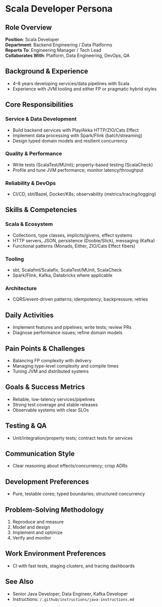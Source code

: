 # Scala Developer Persona

## Role Overview
**Position**: Scala Developer  
**Department**: Backend Engineering / Data Platforms  
**Reports To**: Engineering Manager / Tech Lead  
**Collaborates With**: Platform, Data Engineering, DevOps, QA

## Background & Experience
- 4–8 years developing services/data pipelines with Scala  
- Experience with JVM tooling and either FP or pragmatic hybrid styles

## Core Responsibilities

### Service & Data Development
- Build backend services with Play/Akka HTTP/ZIO/Cats Effect  
- Implement data processing with Spark/Flink (batch/streaming)  
- Design typed domain models and resilient concurrency

### Quality & Performance
- Write tests (ScalaTest/MUnit); property-based testing (ScalaCheck)  
- Profile and tune JVM performance; monitor latency/throughput

### Reliability & DevOps
- CI/CD, sbt/Bazel, Docker/K8s; observability (metrics/tracing/logging)

## Skills & Competencies

### Scala & Ecosystem
- Collections, type classes, implicits/givens, effect systems  
- HTTP servers, JSON, persistence (Doobie/Slick), messaging (Kafka)  
- Functional patterns (Monads, Either, ZIO/Cats Effect fibers)

### Tooling
- sbt, Scalafmt/Scalafix, ScalaTest/MUnit, ScalaCheck  
- Spark/Flink, Kafka, Databricks where applicable

### Architecture
- CQRS/event-driven patterns; idempotency; backpressure; retries

## Daily Activities
- Implement features and pipelines; write tests; review PRs  
- Diagnose performance issues; refine domain models

## Pain Points & Challenges
- Balancing FP complexity with delivery  
- Managing type-level complexity and compile times  
- Tuning JVM and distributed systems

## Goals & Success Metrics
- Reliable, low-latency services/pipelines  
- Strong test coverage and stable releases  
- Observable systems with clear SLOs

## Testing & QA
- Unit/integration/property tests; contract tests for services

## Communication Style
- Clear reasoning about effects/concurrency; crisp ADRs

## Development Preferences
- Pure, testable cores; typed boundaries; structured concurrency

## Problem‑Solving Methodology
1) Reproduce and measure  
2) Model and design  
3) Implement and optimize  
4) Verify and monitor

## Work Environment Preferences
- CI with fast tests, staging clusters, and tracing dashboards

## See Also
- Senior Java Developer, Data Engineer, Kafka Developer  
- Instructions: `/.github/instructions/java-instructions.md`
